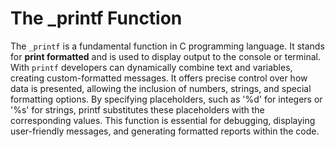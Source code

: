 # The _printf Function
The <code>_printf</code> is a fundamental function in C programming language. It stands for <strong>print formatted</strong> and is used to display output to the console or terminal. With <code>printf</code> developers can dynamically combine text and variables, creating custom-formatted messages. It offers precise control over how data is presented, allowing the inclusion of numbers, strings, and special formatting options. By specifying placeholders, such as '%d' for integers or '%s' for strings, printf substitutes these placeholders with the corresponding values. This function is essential for debugging, displaying user-friendly messages, and generating formatted reports within the code.
